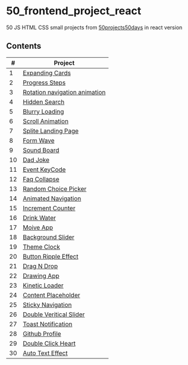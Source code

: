 # 50_frontend_project_react
50 JS HTML CSS small projects from [50projects50days](https://github.com/bradtraversy/50projects50days) in react version

## Contents
| # | Project | 
| ------------- | ------------- |
| 1 | [Expanding Cards](./src/components/01-expanding-cards/) |
| 2 | [Progress Steps](./src/components/02-progress-step/)  |
| 3 | [Rotation navigation animation](./src/components/03-rotation-navigation-animation/)  |
| 4 | [Hidden Search](./src/components/04-hidden-search/)  |
| 5 | [Blurry Loading](./src/components/05-blurry-loading/)  |
| 6 | [Scroll Animation](./src/components/06-scroll-animation/)  |
| 7 | [Splite Landing Page](./src/components/07-split-landing-page/)  |
| 8 | [Form Wave](./src/components/08-form-wave/)  |
| 9 | [Sound Board](./src/components/09-sound-board/)  |
| 10 | [Dad Joke](./src/components/10-dad-joke/)  |
| 11 | [Event KeyCode](./src/components/11-event-keycode/)  |
| 12 | [Faq Collapse](./src/components/12-faq-collapse/)  |
| 13 | [Random Choice Picker](./src/components/13-random-choice-picker/)  |
| 14 | [Animated Navigation](./src/components/14-animated-navigation/)  |
| 15 | [Increment Counter](./src/components/15-increment-counter/)  |
| 16 | [Drink Water](./src/components/16-drink-water/)  |
| 17 | [Moive App](./src/components/17-movie-app/)  |
| 18 | [Background Slider](./src/components/18-background-slider/)  |
| 19 | [Theme Clock](./src/components/19-theme-clock/)  |
| 20 | [Button Ripple Effect](./src/components/20-button-ripple-effect/)  |
| 21 | [Drag N Drop](./src/components/21-drag-n-drop/)  |
| 22 | [Drawing App](./src/components/22-drawing-app/)  |
| 23 | [Kinetic Loader](./src/components/23-kinetic-loader/)  |
| 24 | [Content Placeholder](./src/components/24-content-placeholder/)  |
| 25 | [Sticky Navigation](./src/components/25-sticky-navigation/)  |
| 26 | [Double Veritical Slider](./src/components/26-double-vertical-slider/)  |
| 27 | [Toast Notification](./src/components/27-toast-notification/)  |
| 28 | [Github Profile](./src/components/28-github-profile/)  |
| 29 | [Double Click Heart](./src/components/29-double-click-heart/)  |
| 30 | [Auto Text Effect](./src/components/30-auto-text-effect/)  |